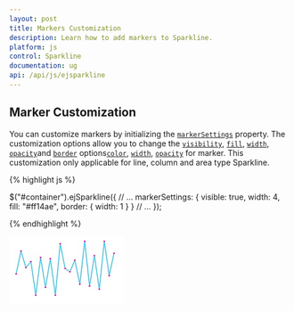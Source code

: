 ```yaml
---
layout: post
title: Markers Customization
description: Learn how to add markers to Sparkline.
platform: js
control: Sparkline
documentation: ug
api: /api/js/ejsparkline
---
```


## Marker Customization

You can customize markers by initializing the [`markerSettings`](../api/ejsparkline#members:markersettings) property. The customization options allow you to change the [`visibility`](../api/ejsparkline#members:markersettings-visible), [`fill`](../api/ejsparkline#members:markersettings-fill), [`width`](../api/ejsparkline#members:markersettings-width), [`opacity`](../api/ejsparkline#members:markersettings-opacity)and [`border`](../api/ejsparkline#members:markersettings-border) options[`color`](../api/ejsparkline#members:markersettings-border-color), [`width`](../api/ejsparkline#members:markersettings-border-width), [`opacity`](../api/ejsparkline#members:markersettings-border-opacity) for marker. This customization only applicable for line, column and area type Sparkline.

{% highlight js %}

$("#container").ejSparkline({
            // ...
            markerSettings: {
                visible: true,
                width: 4,
                fill: "#ff14ae",
                border: {
                    width: 1
                }
            }
            // ...
});


{% endhighlight %}

![](/js/Sparkline/Marker-Customization_images/Marker-Customization_img1.png)
